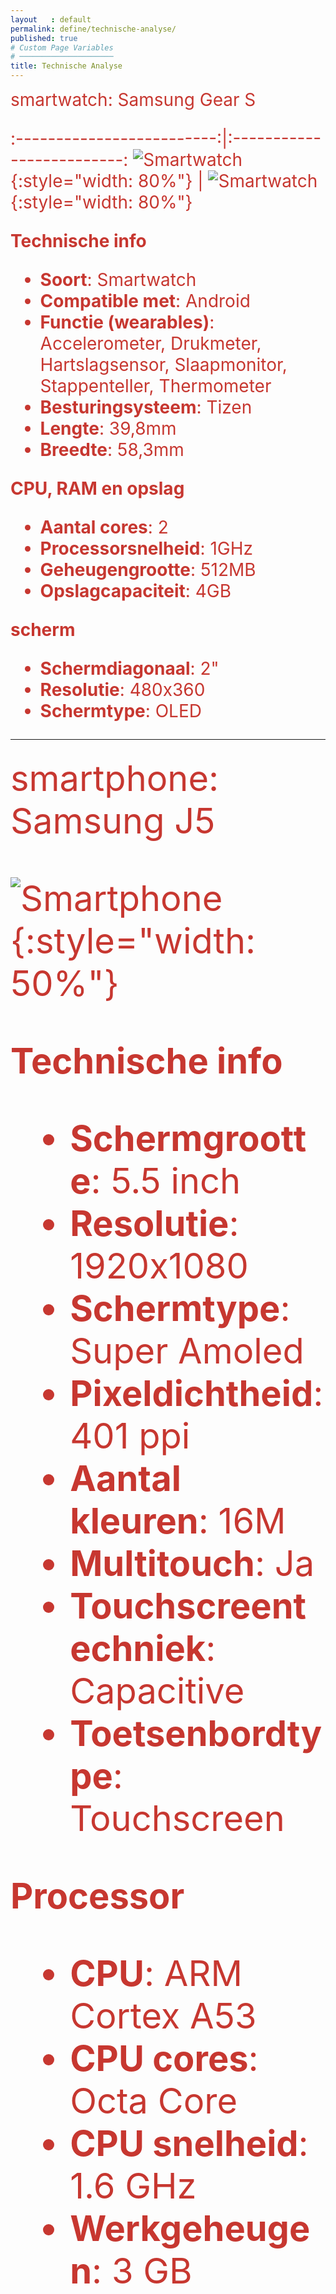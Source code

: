```yaml
---
layout   : default
permalink: define/technische-analyse/
published: true
# Custom Page Variables
# ─────────────────────
title: Technische Analyse
---
```


<span style="color: #C73730;font-size: 2em;">
smartwatch: Samsung Gear S

:-------------------------:|:-------------------------:
![Smartwatch](http://127.0.0.1:4000/1718-nmd3-project/images/Gear.jpg){:style="width: 80%"}  |  ![Smartwatch](http://127.0.0.1:4000/1718-nmd3-project/images/Untitled-1-02.jpg){:style="width: 80%"}


**Technische info**

- **Soort**: Smartwatch
- **Compatible met**: Android
- **Functie (wearables)**: Accelerometer, Drukmeter, Hartslagsensor, Slaapmonitor, Stappenteller, Thermometer
- **Besturingsysteem**: Tizen
- **Lengte**: 39,8mm
- **Breedte**: 58,3mm

**CPU, RAM en opslag**

- **Aantal cores**: 2
- **Processorsnelheid**: 1GHz
- **Geheugengrootte**: 512MB
- **Opslagcapaciteit**: 4GB

**scherm**

- **Schermdiagonaal**: 2"
- **Resolutie**: 480x360
- **Schermtype**: OLED

____________________________________________________________________

<span style="color: #C73730;font-size: 2em;">
 smartphone: Samsung J5


![Smartphone](http://127.0.0.1:4000/1718-nmd3-project/images/samsung.jpg){:style="width: 50%"} 

**Technische info**

- **Schermgrootte**: 5.5 inch
- **Resolutie**: 1920x1080
- **Schermtype**: Super Amoled
- **Pixeldichtheid**: 401 ppi
- **Aantal kleuren**: 16M
- **Multitouch**: Ja
- **Touchscreentechniek**: Capacitive
- **Toetsenbordtype**: Touchscreen

**Processor**
- **CPU**: ARM Cortex A53
- **CPU cores**: Octa Core
- **CPU snelheid**: 1.6 GHz
- **Werkgeheugen**: 3 GB